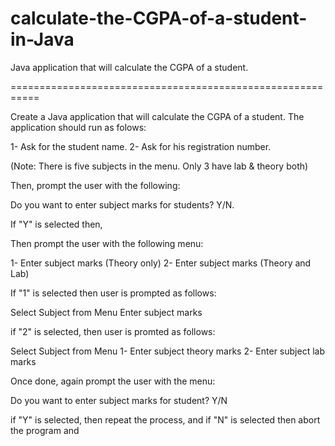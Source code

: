 # calculate-the-CGPA-of-a-student-in-Java
Java application that will calculate the CGPA of a student.

===========================================================

Create a Java application that will calculate the CGPA of a student. The application should run as folows:

1- Ask for the student name.
2- Ask for his registration number.

(Note: There is five subjects in the menu. Only 3 have lab & theory both)

Then, prompt the user with the following:

Do you want to enter subject marks for students? Y/N.

If "Y" is selected then,

Then prompt the user with the following menu:

1- Enter subject marks (Theory only)
2- Enter subject marks (Theory and Lab)

If "1" is selected then user is prompted as follows:

Select Subject from Menu
Enter subject marks

if "2" is selected, then user is promted as follows:

Select Subject from Menu 
1- Enter subject theory marks
2- Enter subject lab marks

Once done, again prompt the user with the menu:

Do you want to enter subject marks for student? Y/N

if "Y" is selected, then repeat the process, and 
if "N" is selected then abort the program and
